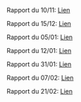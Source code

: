 Rapport du 10/11:
    [Lien](https://docs.google.com/document/d/1wCJqbtf6a1P_qU5FfE20af_YhquXBaHs7Ld5PVlToEI/edit?usp=sharing "Rapport du 10/11")

Rapport du 15/12:
    [Lien](https://docs.google.com/document/d/1HZY7Ja-3lCBAXAP-2cRXQ6-ZGDIAnOfHKF5js3Zh_NY/edit?usp=sharing "Rapport du 15/12")

Rapport du 05/01:
    [Lien](https://docs.google.com/document/d/1rSlfQrm6j42ahPPhHjHu3JUpascvxWhXL8LLcz4nMYo/edit?usp=sharing "Rapport du 05/01")

Rapport du 12/01:
    [Lien](https://docs.google.com/document/d/1z_liG3VIGFFYdneoDFyZR4zDu5JIN25a7xqjqtwNbV0/edit?usp=sharing "Rapport du 12/01")

Rapport du 31/01:
    [Lien](https://docs.google.com/document/d/1lA0roPaRRoWotp5S8aMeMA055hF9ZXQf9yWVPteqkcM/edit?usp=sharing "Rapport du 31/01")

Rapport du 07/02:
    [Lien](https://docs.google.com/document/d/1o0ewMGv7P1Vr6TU9qzzGfOCZ3HDA-7ywLxoXRn3-6qs/edit?usp=sharing "Rapport du 07/02")

Rapport du 21/02:
    [Lien](https://docs.google.com/document/d/1Gyjkqrp3S6lc1bht7QI9_ZcoxQKjL3ldlqDacgOaovk/edit?usp=sharing "Rapport du 21/02")
